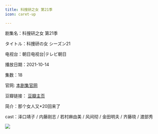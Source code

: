 ```yaml
---
title: 科搜研之女 第21季
icon: caret-up

---
```


剧集名：科搜研之女 第21季

タイトル：科捜研の女 シーズン21

电视台：朝日电视台|テレビ朝日

播放日期：2021-10-14

集数：18

官网: [本剧集官网](https://www.tv-asahi.co.jp/kasouken21/)

豆瓣链接： [豆瓣主页](https://movie.douban.com/subject/35597425/)


简介：那个女人又*20回来了 ​​​

cast：泽口靖子 / 内藤刚志 / 若村麻由美 / 风间彻 / 金田明夫 / 齐藤晓 / 渡部秀

![](https://listpic.tsgsanjiao.com/2021/2021ksyzns21.jpg)